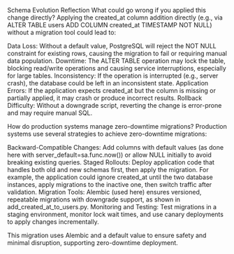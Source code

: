 Schema Evolution Reflection
What could go wrong if you applied this change directly?
Applying the created_at column addition directly (e.g., via ALTER TABLE users ADD COLUMN created_at TIMESTAMP NOT NULL) without a migration tool could lead to:

Data Loss: Without a default value, PostgreSQL will reject the NOT NULL constraint for existing rows, causing the migration to fail or requiring manual data population.
Downtime: The ALTER TABLE operation may lock the table, blocking read/write operations and causing service interruptions, especially for large tables.
Inconsistency: If the operation is interrupted (e.g., server crash), the database could be left in an inconsistent state.
Application Errors: If the application expects created_at but the column is missing or partially applied, it may crash or produce incorrect results.
Rollback Difficulty: Without a downgrade script, reverting the change is error-prone and may require manual SQL.

How do production systems manage zero-downtime migrations?
Production systems use several strategies to achieve zero-downtime migrations:

Backward-Compatible Changes: Add columns with default values (as done here with server_default=sa.func.now()) or allow NULL initially to avoid breaking existing queries.
Staged Rollouts: Deploy application code that handles both old and new schemas first, then apply the migration. For example, the application could ignore created_at until the two database instances, apply migrations to the inactive one, then switch traffic after validation.
Migration Tools: Alembic (used here) ensures versioned, repeatable migrations with downgrade support, as shown in add_created_at_to_users.py.
Monitoring and Testing: Test migrations in a staging environment, monitor lock wait times, and use canary deployments to apply changes incrementally.

This migration uses Alembic and a default value to ensure safety and minimal disruption, supporting zero-downtime deployment.
